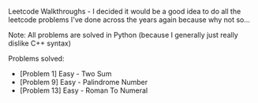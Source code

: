 Leetcode Walkthroughs - I decided it would be a good idea to do all the leetcode problems I've done across the years again because why not so...

Note: All problems are solved in Python (because I generally just really dislike C++ syntax)

Problems solved:

- [Problem 1] Easy - Two Sum
- [Problem 9] Easy - Palindrome Number
- [Problem 13] Easy - Roman To Numeral
